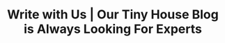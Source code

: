 ---
title: Write with Us | Our Tiny House Blog is Always Looking For Experts
description: >-
  We are always seeking new people to guest post and contribute to our blog. If you have a kickass idea or an expertise that is worth sharing, drop us a line and we’ll be contacting you shortly!
titre: Our Tiny House Blog is always looking for experts. Write with us!
identifiant: write-with-us
i18nlanguage: fr
slug: write-with-us
layout: contact
image: /img/write-for-us.jpg
menuid: write
subheader:
  need: true
  image: "/img/home_lifestyle_subheader.jpg"
  title: Contact
section1: "Our eyes are open for some passionate people that want to share their stories and experiences related to tiny houses."
section2:
  subtitle: What would you like to talk about to help the Tiny House community?
  description: "Give us a little bit of background with your experience in the field. A small sample of your content will also help us to see if you’re a good fit! Finally, if you feel like it, send us a picture of your dog. Nothing better to put a smile on our face :) "
section3:
  title: Useful information section
  subtitle: We made a small FAQ for your questions on the right.
  description: Help yourself, we can’t wait to hear from you!
  tabs:
    - title: Do I need experience?
      id: experience
      description: >-
        You don’t have experience writing articles? That’s fine, we’ll help you get on board with our content experts! But we’ll be honest with you, writing with us takes some work. We want your article to shine and be a real knockout when coming out. Once received, we will get the editorial team to look at it and guide you to make the final touch. 
    - title: Why write with us?
      id: why
      description: >-
        We think Innovative and bold Tiny House ideas should be highlighted and we want you to get credit for it! That is why we put the name of our content writers on every single article with a link to his/her bio. It is also rewarding! Thousands of people around the community read your content. Builders, architects, and other employers are reading your thoughts on different Tiny living subjects! An excellent opportunity to show what you can bring to the Tiny Community :) 
    - title: What is the next step?
      id: next
      description: >-
        Just send us a message with your experience in the Tiny House field and what you would like to share with our readers. A small sample of your content will also help us to see if you’re a good fit! We will look at every candidate with the team and discuss the fit! If we think it is a good fit, then we send you an email back with some more information about the next steps!
---
